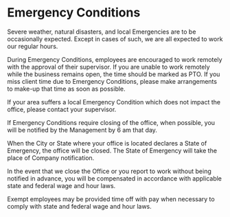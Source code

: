 # Emergency Conditions

Severe weather, natural disasters, and local Emergencies are to be occasionally expected. Except in cases of such, we are all expected to work our regular hours.

During Emergency Conditions, employees are encouraged to work remotely with the approval of their supervisor. If you are unable to work remotely while the business remains open, the time should be marked as PTO. If you miss client time due to Emergency Conditions, please make arrangements to make-up that time as soon as possible.

If your area suffers a local Emergency Condition which does not impact the office, please contact your supervisor.

If Emergency Conditions require closing of the office, when possible, you will be notified by the Management by 6 am that day.

When the City or State where your office is located declares a State of Emergency, the office will be closed. The State of Emergency will take the place of Company notification.

In the event that we close the Office or you report to work without being notified in advance, you will be compensated in accordance with applicable state and federal wage and hour laws.

Exempt employees may be provided time off with pay when necessary to comply with state and federal wage and hour laws.
